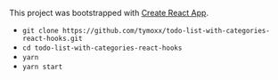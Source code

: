 This project was bootstrapped with [Create React App](https://github.com/facebook/create-react-app).

- `git clone https://github.com/tymoxx/todo-list-with-categories-react-hooks.git`
- `cd todo-list-with-categories-react-hooks`
- `yarn`
- `yarn start`
